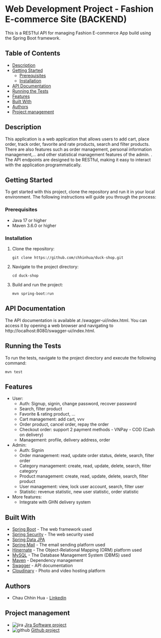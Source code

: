 # Web Development Project - Fashion E-commerce Site (BACKEND)

This is a RESTful API for managing Fashion E-commerce App build using the Spring Boot framework.

## Table of Contents
- [Description](#description)
- [Getting Started](#getting-started)
  - [Prerequisites](#prerequisites)
  - [Installation](#installation)
- [API Documentation](#api-documentation)
- [Running the Tests](#running-the-tests)
- [Features](#features)
- [Built With](#built-with)
- [Authors](#authors)
- [Project management](#project-management)

## Description

This application is a web application that allows users to add cart, place order, track order, favorite and rate products, search and filter products. There are also features such as order management, personal information management,... and other statistical management features of the admin. . The API endpoints are designed to be RESTful, making it easy to interact with the application programmatically.

## Getting Started

To get started with this project, clone the repository and run it in your local environment. The following instructions will guide you through the process:

### Prerequisites

- Java 17 or higher
- Maven 3.6.0 or higher

### Installation

1. Clone the repository:

   ```
   git clone https://github.com/chhinhua/duck-shop.git
2. Navigate to the project directory:

   ```
   cd duck-shop
3. Build and run the project:

   ```
   mvn spring-boot:run
   
## API Documentation

The API documentation is available at /swagger-ui/index.html. You can access it by opening a web browser and navigating to http://localhost:8080/swagger-ui/index.html.

## Running the Tests

To run the tests, navigate to the project directory and execute the following command:
   
    mvn test
   
   
## Features
- User:
    - Auth: Signup, signin, change password, recover password
    - Search, filter product
    - Favorite & rating product, ...
    - Cart management: add cart, vvv
    - Order product, cancel order, repay the order
    - Checkout order: support 2 payment methods
          - VNPay
          - COD (Cash on delivery)
    - Management: profile, delivery address, order
- Admin:
    - Auth: Signin  
    - Order management: read, update order status, delete, search, filter order
    - Category management: create, read, update, delete, search, filter category
    - Product management: create, read, update, delete, search, filter product
    - User management: view, lock user account, search, filter user
    - Statistic: revenue statistic, new user statistic, order statistic
- More features:
    - Integrate with GHN delivery system 

## Built With

- [Spring Boot](https://spring.io/projects/spring-boot) - The web framework used
- [Spring Security](https://docs.spring.io/spring-security/reference/index.html) - The web security used
- [Spring Data JPA](https://docs.spring.io/spring-data/jpa/reference/#auditing.annotations) 
- [Spring Mail](https://docs.spring.io/spring-framework/reference/integration/email.html) - The email sending platform used
- [Hinernate](https://hibernate.org/orm/documentation/6.4/) - The Object-Relational Mapping (ORM) platform used
- [MySQL](https://dev.mysql.com/doc/mysql-getting-started/en/) - The Database Management System (DBMS) used
- [Maven](https://maven.apache.org/) - Dependency management
- [Swagger](https://swagger.io/) - API documentation
- [Cloudinary](https://cloudinary.com/documentation) - Photo and video hosting platform

## Authors

- Chau Chhin Hua - [Linkedin](https://www.linkedin.com/in/chhinhua/)

## Project management

- ![jira](https://github.com/chhinhua/duck-shop/assets/86371524/4e35533e-af74-47d4-ab7d-770b6765b483)
[Jira Software project](https://chhinhua02.atlassian.net/jira/software/projects/SCRUM/boards/1)
- ![github](https://github.com/chhinhua/duck-shop/assets/86371524/cb7e8a0d-4101-4708-a1dc-450117a04dc5)
 [Github project](https://github.com/users/chhinhua/projects/4)


   

